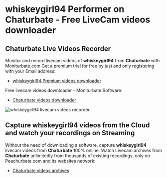 # whiskeygirl94 Performer on Chaturbate - Free LiveCam videos downloader

## Chaturbate Live Videos Recorder

Monitor and record livecam videos of **whiskeygirl94** from **Chaturbate** with Moniturbate.com
Get a premium trial for free by just and only registering with your Email address:
* [whiskeygirl94 Premium videos downloader](https://moniturbate.com/request-demo-licence-key.html)

Free livecam videos downloader - Moniturbate Software:
* [Chaturbate videos downloader](https://moniturbate.com/moniturbate-download-software.html)

![whiskeygirl94 livecam videos recorder](https://peachurnet.com/templates/moniturbate-software.png)


## Capture whiskeygirl94 videos from the Cloud and watch your recordings on Streaming

Without the need of downloading a software, capture **whiskeygirl94** livecam videos from **Chaturbate** 100% online.
Watch Livecam archives from **Chaturbate** unlimitedly from thousands of existing recordings, only on Peachurbate.com and its websites network:
* [Chaturbate videos archives](https://peachurnet.com/)